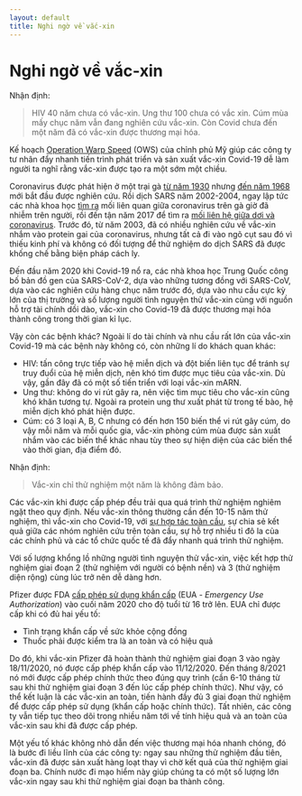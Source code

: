 ```yaml
---
layout: default
title: Nghi ngờ về vắc-xin
---
```


# Nghi ngờ về vắc-xin

Nhận định:

> HIV 40 năm chưa có vắc-xin. Ung thư 100 chưa có vắc xin. Cúm mùa mấy chục năm vẫn đang nghiên cứu vắc-xin. Còn Covid chưa đến một năm đã có vắc-xin được thương mại hóa.

Kế hoạch [Operation Warp Speed](https://en.wikipedia.org/wiki/Operation_Warp_Speed) (OWS) của chỉnh phủ Mỹ giúp các công ty tư nhân đẩy nhanh tiến trình phát triển và sản xuất vắc-xin Covid-19 dễ làm người ta nghĩ rằng vắc-xin được tạo ra một sớm một chiều.

Coronavirus được phát hiện ở một trại gà [từ năm 1930](https://www.the-scientist.com/foundations/coronavirus-closeup-1964-67858) nhưng [đến năm 1968](https://www.nature.com/articles/220650b0) mới bắt đầu được nghiên cứu. Rồi dịch SARS năm 2002-2004, ngay lập tức các nhà khoa học [tìm ra](https://www.nature.com/articles/nrmicro775) mối liên quan giữa coronavirus trên gà giờ đã nhiễm trên người, rồi đến tận năm 2017 để tìm ra [mối liên hệ giữa dơi và coronavirus](https://www.nature.com/articles/d41586-017-07766-9). Trước đó, từ năm 2003, đã có nhiều nghiên cứu về vắc-xin nhắm vào protein gai của coronavirus, nhưng tất cả đi vào ngõ cụt sau đó vì thiếu kinh phí và không có đối tượng để thử nghiệm do dịch SARS đã được khống chế bằng biện pháp cách ly.

Đến đầu năm 2020 khi Covid-19 nổ ra, các nhà khoa học Trung Quốc công bố bản đồ gen của SARS-CoV-2, dựa vào những tương đồng với SARS-CoV, dựa vào các nghiên cứu hàng chục năm trước đó, dựa vào nhu cầu cực kỳ lớn của thị trường và số lượng người tình nguyện thử vắc-xin cùng với nguồn hỗ trợ tài chính dồi dào, vắc-xin cho Covid-19 đã được thương mại hóa thành công trong thời gian kỉ lục.

Vậy còn các bệnh khác? Ngoài lí do tài chính và nhu cầu rất lớn của vắc-xin Covid-19 mà các bệnh này không có, còn những lí do khách quan khác:
* HIV: tấn công trực tiếp vào hệ miễn dịch và đột biến liên tục để tránh sự truy đuổi của hệ miễn dịch, nên khó tìm được mục tiêu của vắc-xin. Dù vậy, gần đây đã có một số tiến triển với loại vắc-xin mARN.
* Ung thư: không do vi rút gây ra, nên việc tìm mục tiêu cho vắc-xin cũng khó khăn tương tự. Ngoài ra protein ung thư xuất phát từ trong tế bào, hệ miễn dịch khó phát hiện được.
* Cúm: có 3 loại A, B, C nhưng có đến hơn 150 biến thể vi rút gây cúm, do vậy mỗi năm và mỗi quốc gia, vắc-xin phòng cúm mùa được sản xuất nhắm vào các biến thể khác nhau tùy theo sự hiện diện của các biến thể vào thời gian, địa điểm đó.

Nhận định:

> Vắc-xin chỉ thử nghiệm một năm là không đảm bảo.

Các vắc-xin khi được cấp phép đều trải qua quá trình thử nghiệm nghiêm ngặt theo quy định. Nếu vắc-xin thông thường cần đến 10-15 năm thử nghiệm, thì vắc-xin cho Covid-19, với [sự hợp tác toàn cầu](https://www.cfr.org/backgrounder/guide-global-covid-19-vaccine-efforts), sự chia sẻ kết quả giữa các nhóm nghiên cứu trên toàn cầu, sự hỗ trợ nhiều tỉ đô la của các chính phủ và các tổ chức quốc tế đã đẩy nhanh quá trình thử nghiệm.

Với số lượng khổng lồ những người tình nguyện thử vắc-xin, việc kết hợp thử nghiệm giai đoạn 2 (thử nghiệm với người có bệnh nền) và 3 (thử nghiệm diện rộng) cùng lúc trở nên dễ dàng hơn.

Pfizer được FDA [cấp phép sử dụng khẩn cấp](https://www.fda.gov/emergency-preparedness-and-response/mcm-legal-regulatory-and-policy-framework/emergency-use-authorization) (EUA - *Emergency Use Authorization*) vào cuối năm 2020 cho độ tuổi từ 16 trở lên. EUA chỉ được cấp khi có đủ hai yếu tố:
* Tình trạng khẩn cấp về sức khỏe cộng đồng
* Thuốc phải được kiểm tra là an toàn và có hiệu quả

Do đó, khi vắc-xin Pfizer đã hoàn thành thử nghiệm giai đoạn 3 vào ngày 18/11/2020, nó được cấp phép khẩn cấp vào 11/12/2020. Đến tháng 8/2021 nó mới được cấp phép chính thức theo đúng quy trình (cần 6-10 tháng từ sau khi thử nghiệm giai đoạn 3 đến lúc cấp phép chính thức). Như vậy, có thể kết luận là các vắc-xin an toàn, tiến hành đầy đủ 3 giai đoạn thử nghiệm để được cấp phép sử dụng (khẩn cấp hoặc chính thức). Tất nhiên, các công ty vẫn tiếp tục theo dõi trong nhiều năm tới về tính hiệu quả và an toàn của vắc-xin sau khi đã được cấp phép.

Một yếu tố khác không nhỏ dẫn đến việc thương mại hóa nhanh chóng, đó là bước đi liều lĩnh của các công ty: ngay sau những thử nghiệm đầu tiên, vắc-xin đã được sản xuất hàng loạt thay vì chờ kết quả của thử nghiệm giai đoạn ba. Chính nước đi mạo hiểm này giúp chúng ta có một số lượng lớn vắc-xin ngay sau khi thử nghiệm giai đoạn ba thành công.




